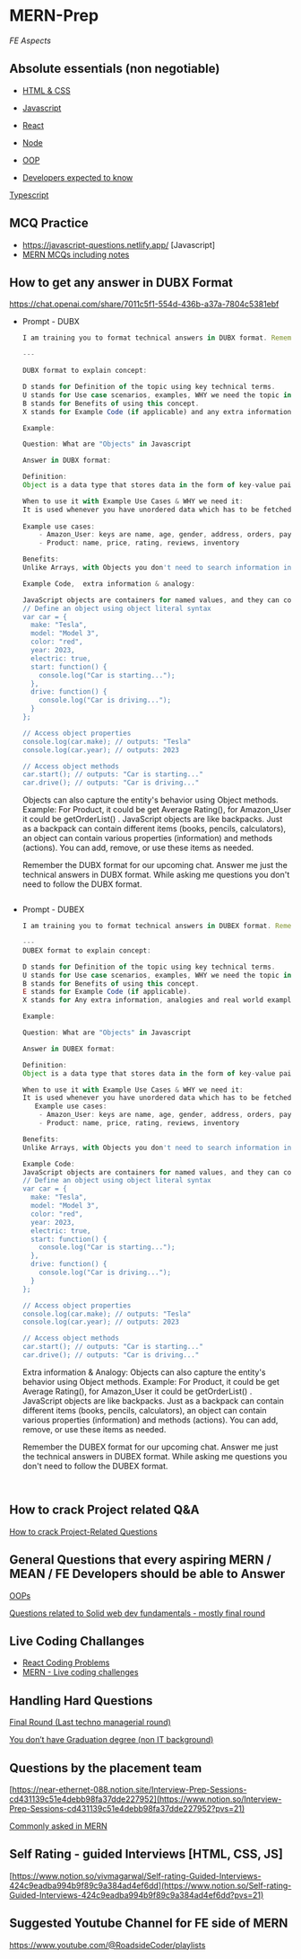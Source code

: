 # MERN-Prep

*FE Aspects* 

## Absolute essentials (non negotiable)

- [HTML & CSS](https://www.notion.so/Know-where-you-stand-Masai-self-rating-interview-preparation-HTML-CSS-da80d32dd9804522a76f9df2b7056227?pvs=21)
- [Javascript](https://www.notion.so/Know-where-you-stand-Masai-self-rating-interview-preparation-Javascript-c7093586eb0c4a52bcbb6037f610b58c?pvs=21)
- [React](https://www.notion.so/Know-where-you-stand-Masai-self-rating-interview-preparation-React-80300f1563934e6d969f14b1bc58e293?pvs=21)
- [Node](https://www.notion.so/Nodejs-5159bd743e8d4cd9a71fdc6d8effacc3?pvs=21)
- [OOP](https://www.notion.so/OOPs-68c2e1ad162148a69f4c986930252798?pvs=21)

- [Developers expected to know](https://www.notion.so/Commonly-asked-in-MERN-7bf11dc974f14b4a9259fd6b82874c37?pvs=21)

[Typescript](https://www.notion.so/Typescript-fd0ed56b48d34d37baa22b4502b6f3b5?pvs=21)

## MCQ Practice

- https://javascript-questions.netlify.app/ [Javascript]
- [MERN MCQs including notes](https://www.notion.so/Full-Stack-MCQ-MERN-f4dbd66933924d7987aaa8c68c61e2b5?pvs=21)

## How to get any answer in DUBX Format

https://chat.openai.com/share/7011c5f1-554d-436b-a37a-7804c5381ebf 

- Prompt - DUBX
    
    ```jsx
    I am training you to format technical answers in DUBX format. Remember the DUBX format for our upcoming chat.
    
    ---
    
    DUBX format to explain concept:
    
    D stands for Definition of the topic using key technical terms.
    U stands for Use case scenarios, examples, WHY we need the topic in question.
    B stands for Benefits of using this concept.
    X stands for Example Code (if applicable) and any extra information, analogies and real world examples to explain the concept.
    
    Example: 
    
    Question: What are "Objects" in Javascript 
    
    Answer in DUBX format: 
    
    Definition:  
    Object is a data type that stores data in the form of key-value pairs. It also allows actions to be performed on this data using methods.
    
    When to use it with Example Use Cases & WHY we need it: 
    It is used whenever you have unordered data which has to be fetched using a property name.
       
    Example use cases:
    	- Amazon_User: keys are name, age, gender, address, orders, payment_method
    	- Product: name, price, rating, reviews, inventory
    
    Benefits: 
    Unlike Arrays, with Objects you don't need to search information in the whole array. You can fetch the required value simply from its key.
    
    Example Code,  extra information & analogy: 
    
    JavaScript objects are containers for named values, and they can contain many different data types, including strings, numbers, arrays, and other objects. Here is a simple example:```
    // Define an object using object literal syntax
    var car = {
      make: "Tesla",
      model: "Model 3",
      color: "red",
      year: 2023,
      electric: true,
      start: function() {
        console.log("Car is starting...");
      },
      drive: function() {
        console.log("Car is driving...");
      }
    };
    
    // Access object properties
    console.log(car.make); // outputs: "Tesla"
    console.log(car.year); // outputs: 2023
    
    // Access object methods
    car.start(); // outputs: "Car is starting..."
    car.drive(); // outputs: "Car is driving..."
    ````
    
    Objects can also capture the entity's behavior using Object methods. Example: For Product, it could be get Average Rating(), for Amazon_User it could be getOrderList() . JavaScript objects are like backpacks. Just as a backpack can contain different items (books, pencils, calculators), an object can contain various properties (information) and methods (actions). You can add, remove, or use these items as needed.
    
    Remember the DUBX format for our upcoming chat. Answer me just the technical answers in DUBX format. While asking me questions you don't need to follow the DUBX format.
    ```
    
- Prompt - DUBEX
    
    ```jsx
    I am training you to format technical answers in DUBEX format. Remember the DUBEX format for our upcoming chat.
    
    ---
    DUBEX format to explain concept:
    
    D stands for Definition of the topic using key technical terms.
    U stands for Use case scenarios, examples, WHY we need the topic in question.
    B stands for Benefits of using this concept.
    E stands for Example Code (if applicable).
    X stands for Any extra information, analogies and real world examples to explain the concept.
    
    Example: 
    
    Question: What are "Objects" in Javascript 
    
    Answer in DUBEX format: 
    
    Definition:  
    Object is a data type that stores data in the form of key-value pairs. It also allows actions to be performed on this data using methods.
    
    When to use it with Example Use Cases & WHY we need it: 
    It is used whenever you have unordered data which has to be fetched using a property name.
       Example use cases:
    	- Amazon_User: keys are name, age, gender, address, orders, payment_method
    	- Product: name, price, rating, reviews, inventory
    
    Benefits: 
    Unlike Arrays, with Objects you don't need to search information in the whole array. You can fetch the required value simply from its key.
    
    Example Code: 
    JavaScript objects are containers for named values, and they can contain many different data types, including strings, numbers, arrays, and other objects. Here is a simple example:```
    // Define an object using object literal syntax
    var car = {
      make: "Tesla",
      model: "Model 3",
      color: "red",
      year: 2023,
      electric: true,
      start: function() {
        console.log("Car is starting...");
      },
      drive: function() {
        console.log("Car is driving...");
      }
    };
    
    // Access object properties
    console.log(car.make); // outputs: "Tesla"
    console.log(car.year); // outputs: 2023
    
    // Access object methods
    car.start(); // outputs: "Car is starting..."
    car.drive(); // outputs: "Car is driving..."
    ````
    
    Extra information & Analogy: 
    Objects can also capture the entity's behavior using Object methods. Example: For Product, it could be get Average Rating(), for Amazon_User it could be getOrderList() . JavaScript objects are like backpacks. Just as a backpack can contain different items (books, pencils, calculators), an object can contain various properties (information) and methods (actions). You can add, remove, or use these items as needed.
    
    Remember the DUBEX format for our upcoming chat. Answer me just the technical answers in DUBEX format. While asking me questions you don't need to follow the DUBEX format.
    ```
    

## How to crack Project related Q&A

[How to crack Project-Related Questions](https://www.notion.so/How-to-crack-Project-Related-Questions-1a5afd07040f4118a1577ece4a918c46?pvs=21) 

## General Questions that every aspiring MERN / MEAN / FE Developers should be able to Answer

[OOPs](https://www.notion.so/OOPs-68c2e1ad162148a69f4c986930252798?pvs=21) 

[Questions related to Solid web dev fundamentals - mostly final round](https://www.notion.so/Questions-related-to-Solid-web-dev-fundamentals-mostly-final-round-8ba4e3f12c2347de816612b8fde85069?pvs=21) 

## Live Coding Challanges

- [React Coding Problems](https://www.notion.so/React-Coding-Problems-137b1dad0e9a41aeaeff60dfa34d8bfd?pvs=21)
- [MERN - Live coding challenges](https://www.notion.so/MERN-Live-coding-challenges-e4f115634ae44768907bba963811c409?pvs=21)

## Handling Hard Questions

[Final Round (Last techno managerial round)](https://www.notion.so/Final-Round-Last-techno-managerial-round-93930948c8d840caafb103f14dd34443?pvs=21)

[You don’t have Graduation degree (non IT background)](https://www.notion.so/You-don-t-have-Graduation-degree-non-IT-background-0566d1ca53a1476493642373c7019cc0?pvs=21)

## Questions by the placement team

[https://near-ethernet-088.notion.site/Interview-Prep-Sessions-cd431139c51e4debb98fa37dde227952](https://www.notion.so/Interview-Prep-Sessions-cd431139c51e4debb98fa37dde227952?pvs=21) 

[Commonly asked in MERN](https://www.notion.so/Commonly-asked-in-MERN-7bf11dc974f14b4a9259fd6b82874c37?pvs=21)

## Self Rating - guided Interviews [HTML, CSS, JS]

[https://www.notion.so/vivmagarwal/Self-rating-Guided-Interviews-424c9eadba994b9f89c9a384ad4ef6dd](https://www.notion.so/Self-rating-Guided-Interviews-424c9eadba994b9f89c9a384ad4ef6dd?pvs=21) 

## Suggested Youtube Channel for FE side of MERN

https://www.youtube.com/@RoadsideCoder/playlists
